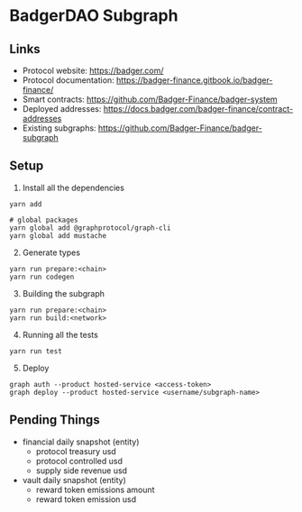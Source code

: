# BadgerDAO Subgraph

## Links

- Protocol website: https://badger.com/
- Protocol documentation: https://badger-finance.gitbook.io/badger-finance/
- Smart contracts: https://github.com/Badger-Finance/badger-system
- Deployed addresses: https://docs.badger.com/badger-finance/contract-addresses
- Existing subgraphs: https://github.com/Badger-Finance/badger-subgraph

## Setup 

1. Install all the dependencies
```
yarn add

# global packages
yarn global add @graphprotocol/graph-cli
yarn global add mustache
```

2. Generate types
```
yarn run prepare:<chain>
yarn run codegen
```

3. Building the subgraph
```
yarn run prepare:<chain>
yarn run build:<network>
```

4. Running all the tests
```
yarn run test
```

5. Deploy
```
graph auth --product hosted-service <access-token>
graph deploy --product hosted-service <username/subgraph-name>
```

## Pending Things

- financial daily snapshot (entity)
    - protocol treasury usd
    - protocol controlled usd
    - supply side revenue usd
- vault daily snapshot (entity)
    - reward token emissions amount
    - reward token emission usd
